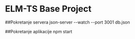 # ELM-TS Base Project

##Pokretanje servera
json-server --watch --port 3001 db.json

##Pokretanje aplikacije
npm start
